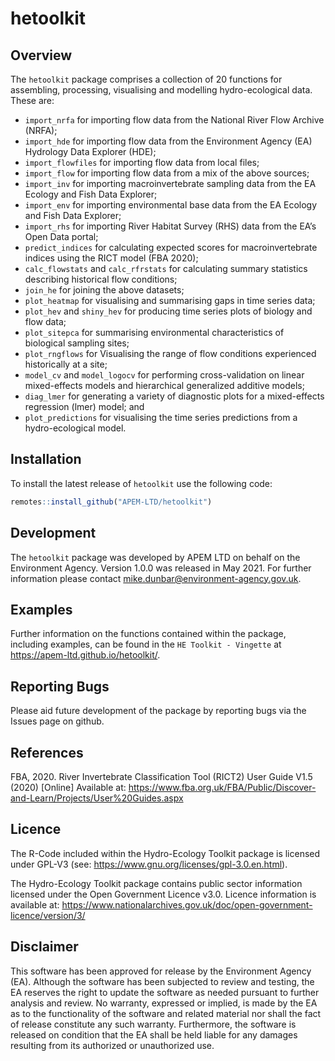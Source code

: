 
<!-- README.md is generated from README.Rmd. Please edit that file -->

# hetoolkit

<!-- badges: start -->

<!-- badges: end -->

## Overview

The `hetoolkit` package comprises a collection of 20 functions for
assembling, processing, visualising and modelling hydro-ecological data.
These are:

  - `import_nrfa` for importing flow data from the National River Flow
    Archive (NRFA);
  - `import_hde` for importing flow data from the Environment Agency
    (EA) Hydrology Data Explorer (HDE);
  - `import_flowfiles` for importing flow data from local files;
  - `import_flow` for importing flow data from a mix of the above
    sources;
  - `import_inv` for importing macroinvertebrate sampling data from the
    EA Ecology and Fish Data Explorer;
  - `import_env` for importing environmental base data from the EA
    Ecology and Fish Data Explorer;
  - `import_rhs` for importing River Habitat Survey (RHS) data from the
    EA’s Open Data portal;
  - `predict_indices` for calculating expected scores for
    macroinvertebrate indices using the RICT model (FBA 2020);
  - `calc_flowstats` and `calc_rfrstats` for calculating summary
    statistics describing historical flow conditions;
  - `join_he` for joining the above datasets;
  - `plot_heatmap` for visualising and summarising gaps in time series
    data;
  - `plot_hev` and `shiny_hev` for producing time series plots of
    biology and flow data;
  - `plot_sitepca` for summarising environmental characteristics of
    biological sampling sites;
  - `plot_rngflows` for Visualising the range of flow conditions
    experienced historically at a site;
  - `model_cv` and `model_logocv` for performing cross-validation on
    linear mixed-effects models and hierarchical generalized additive
    models;
  - `diag_lmer` for generating a variety of diagnostic plots for a
    mixed-effects regression (lmer) model; and
  - `plot_predictions` for visualising the time series predictions from
    a hydro-ecological model.

## Installation

To install the latest release of `hetoolkit` use the following code:

``` r
remotes::install_github("APEM-LTD/hetoolkit")
```

## Development

The `hetoolkit` package was developed by APEM LTD on behalf on the
Environment Agency. Version 1.0.0 was released in May 2021. For further
information please contact <mike.dunbar@environment-agency.gov.uk>.

## Examples

Further information on the functions contained within the package,
including examples, can be found in the `HE Toolkit - Vingette` at
<https://apem-ltd.github.io/hetoolkit/>.

## Reporting Bugs

Please aid future development of the package by reporting bugs via the
Issues page on github.

## References

FBA, 2020. River Invertebrate Classification Tool (RICT2) User Guide
V1.5 (2020) \[Online\] Available at:
<https://www.fba.org.uk/FBA/Public/Discover-and-Learn/Projects/User%20Guides.aspx>

## Licence

The R-Code included within the Hydro-Ecology Toolkit package is licensed
under GPL-V3 (see: <https://www.gnu.org/licenses/gpl-3.0.en.html>).

The Hydro-Ecology Toolkit package contains public sector information
licensed under the Open Government Licence v3.0. Licence information is
available at:
<https://www.nationalarchives.gov.uk/doc/open-government-licence/version/3/>

## Disclaimer

This software has been approved for release by the Environment Agency
(EA). Although the software has been subjected to review and testing,
the EA reserves the right to update the software as needed pursuant to
further analysis and review. No warranty, expressed or implied, is made
by the EA as to the functionality of the software and related material
nor shall the fact of release constitute any such warranty. Furthermore,
the software is released on condition that the EA shall be held liable
for any damages resulting from its authorized or unauthorized use.
